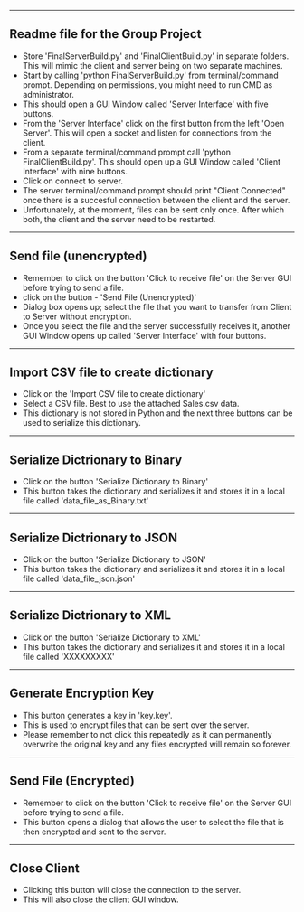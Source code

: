 ------------------------------------------------------------------------------------------------------------------------------
Readme file for the Group Project
------------------------------------------------------------------------------------------------------------------------------
- Store 'FinalServerBuild.py' and 'FinalClientBuild.py' in separate folders. This will mimic the client and server being on two separate machines. 
- Start by calling 'python FinalServerBuild.py' from terminal/command prompt. Depending on permissions, you might need to run CMD as administrator.
- This should open a GUI Window called 'Server Interface' with five buttons. 
- From the 'Server Interface' click on the first button from the left 'Open Server'. This will open a socket and listen for connections from the client. 
- From a separate terminal/command prompt call 'python FinalClientBuild.py'. This should open up a GUI Window called 'Client Interface' with nine buttons. 
- Click on connect to server. 
- The server terminal/command prompt should print "Client Connected" once there is a succesful connection between the client and the server. 
- Unfortunately, at the moment, files can be sent only once. After which both, the client and the server need to be restarted. 

------------------------------------------------------------------------------------------------------------------------------
Send file (unencrypted)
------------------------------------------------------------------------------------------------------------------------------
- Remember to click on the button 'Click to receive file' on the Server GUI before trying to send a file. 
- click on the button - 'Send File (Unencrypted)'
- Dialog box opens up; select the file that you want to transfer from Client to Server without encryption.
- Once you select the file and the server successfully receives it, another GUI Window opens up called 'Server Interface' with four buttons. 

------------------------------------------------------------------------------------------------------------------------------
Import CSV file to create dictionary
------------------------------------------------------------------------------------------------------------------------------
-  Click on the 'Import CSV file to create dictionary'
- Select a CSV file. Best to use the attached Sales.csv data.
- This dictionary is not stored in Python and the next three buttons can be used to serialize this dictionary. 

------------------------------------------------------------------------------------------------------------------------------
Serialize Dictrionary to Binary
------------------------------------------------------------------------------------------------------------------------------
- Click on the button 'Serialize Dictionary to Binary'
- This button takes the dictionary and serializes it and stores it in a local file called 'data_file_as_Binary.txt'

------------------------------------------------------------------------------------------------------------------------------
Serialize Dictrionary to JSON
------------------------------------------------------------------------------------------------------------------------------
- Click on the button 'Serialize Dictionary to JSON'
- This button takes the dictionary and serializes it and stores it in a local file called 'data_file_json.json'

------------------------------------------------------------------------------------------------------------------------------
Serialize Dictrionary to XML
------------------------------------------------------------------------------------------------------------------------------

- Click on the button 'Serialize Dictionary to XML'
- This button takes the dictionary and serializes it and stores it in a local file called 'XXXXXXXXX'

------------------------------------------------------------------------------------------------------------------------------
Generate Encryption Key
------------------------------------------------------------------------------------------------------------------------------
- This button generates a key in 'key.key'. 
- This is used to encrypt files that can be sent over the server.
- Please remember to not click this repeatedly as it can permanently overwrite the original key and any files encrypted will remain so forever.

------------------------------------------------------------------------------------------------------------------------------
Send File (Encrypted)
------------------------------------------------------------------------------------------------------------------------------
- Remember to click on the button 'Click to receive file' on the Server GUI before trying to send a file. 
- This button opens a dialog that allows the user to select the file that is then encrypted and sent to the server. 

------------------------------------------------------------------------------------------------------------------------------
Close Client
------------------------------------------------------------------------------------------------------------------------------
- Clicking this button will close the connection to the server.
- This will also close the client GUI window. 





